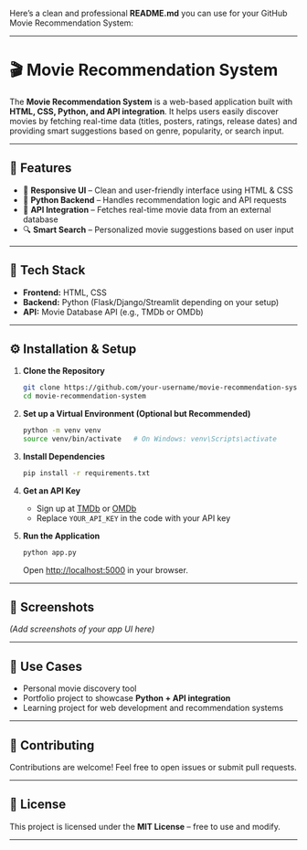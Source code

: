 Here’s a clean and professional **README.md** you can use for your GitHub Movie Recommendation System:

---

# 🎬 Movie Recommendation System

The **Movie Recommendation System** is a web-based application built with **HTML, CSS, Python, and API integration**. It helps users easily discover movies by fetching real-time data (titles, posters, ratings, release dates) and providing smart suggestions based on genre, popularity, or search input.

---

## 🚀 Features

* 🎨 **Responsive UI** – Clean and user-friendly interface using HTML & CSS
* 🧠 **Python Backend** – Handles recommendation logic and API requests
* 🔗 **API Integration** – Fetches real-time movie data from an external database
* 🔍 **Smart Search** – Personalized movie suggestions based on user input

---

## 📂 Tech Stack

* **Frontend:** HTML, CSS
* **Backend:** Python (Flask/Django/Streamlit depending on your setup)
* **API:** Movie Database API (e.g., TMDb or OMDb)

---

## ⚙️ Installation & Setup

1. **Clone the Repository**

   ```bash
   git clone https://github.com/your-username/movie-recommendation-system.git
   cd movie-recommendation-system
   ```

2. **Set up a Virtual Environment (Optional but Recommended)**

   ```bash
   python -m venv venv
   source venv/bin/activate   # On Windows: venv\Scripts\activate
   ```

3. **Install Dependencies**

   ```bash
   pip install -r requirements.txt
   ```

4. **Get an API Key**

   * Sign up at [TMDb](https://www.themoviedb.org/) or [OMDb](https://www.omdbapi.com/)
   * Replace `YOUR_API_KEY` in the code with your API key

5. **Run the Application**

   ```bash
   python app.py
   ```

   Open [http://localhost:5000](http://localhost:5000) in your browser.

---

## 📸 Screenshots

*(Add screenshots of your app UI here)*

---

## 🎯 Use Cases

* Personal movie discovery tool
* Portfolio project to showcase **Python + API integration**
* Learning project for web development and recommendation systems

---

## 🤝 Contributing

Contributions are welcome! Feel free to open issues or submit pull requests.

---

## 📜 License

This project is licensed under the **MIT License** – free to use and modify.

---
